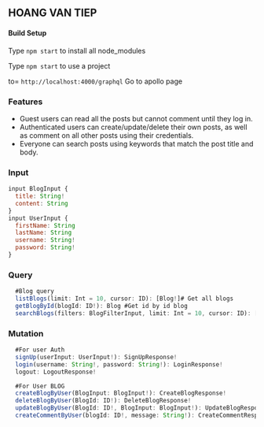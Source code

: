 ## HOANG VAN TIEP 
#### Build Setup
Type `npm start` to install all node_modules

Type `npm start` to use a project

to= `http://localhost:4000/graphql` Go to apollo page

### Features
- Guest users can read all the posts but cannot comment until they log in.
- Authenticated users can create/update/delete their own posts, as well as comment on all other posts using their credentials.
- Everyone can search posts using keywords that match the post title and body.

### Input
```js
input BlogInput {
  title: String!
  content: String
}
input UserInput {
  firstName: String
  lastName: String
  username: String!
  password: String!
}
```
### Query 

```js
  #Blog query
  listBlogs(limit: Int = 10, cursor: ID): [Blog!]# Get all blogs 
  getBlogById(blogId: ID!): Blog #Get id by id blog
  searchBlogs(filters: BlogFilterInput, limit: Int = 10, cursor: ID): [Blog!]#Search blog by keys
```
### Mutation
```js
  #For user Auth
  signUp(userInput: UserInput!): SignUpResponse!
  login(username: String!, password: String!): LoginResponse!
  logout: LogoutResponse!

  #For User BLOG
  createBlogByUser(BlogInput: BlogInput!): CreateBlogResponse!
  deleteBlogByUser(BlogId: ID!): DeleteBlogResponse!
  updateBlogByUser(BlogId: ID!, BlogInput: BlogInput!): UpdateBlogResponse!
  createCommentByUser(blogId: ID!, message: String!): CreateCommentResponse!
  ```
